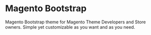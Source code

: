 Magento Bootstrap
===

Magento Bootstrap theme for Magento Theme Developers and Store owners. Simple yet customizable as you want and as you need.

